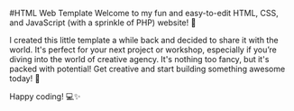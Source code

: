 #HTML Web Template
Welcome to my fun and easy-to-edit HTML, CSS, and JavaScript (with a sprinkle of PHP) website! 🎉

I created this little template a while back and decided to share it with the world. It's perfect for your next project or workshop, especially if you’re diving into the world of creative agency. It's nothing too fancy, but it's packed with potential!
Get creative and start building something awesome today! 🚀

Happy coding! 💻✨
